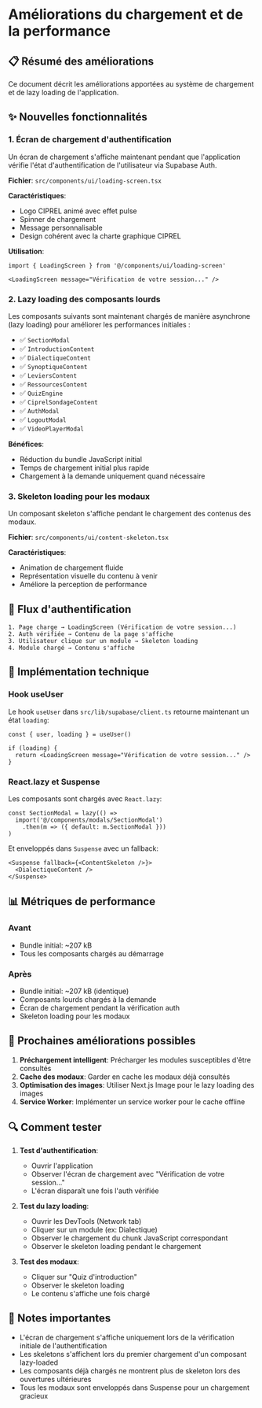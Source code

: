 # Améliorations du chargement et de la performance

## 📋 Résumé des améliorations

Ce document décrit les améliorations apportées au système de chargement et de lazy loading de l'application.

## ✨ Nouvelles fonctionnalités

### 1. Écran de chargement d'authentification

Un écran de chargement s'affiche maintenant pendant que l'application vérifie l'état d'authentification de l'utilisateur via Supabase Auth.

**Fichier**: `src/components/ui/loading-screen.tsx`

**Caractéristiques**:
- Logo CIPREL animé avec effet pulse
- Spinner de chargement
- Message personnalisable
- Design cohérent avec la charte graphique CIPREL

**Utilisation**:
```tsx
import { LoadingScreen } from '@/components/ui/loading-screen'

<LoadingScreen message="Vérification de votre session..." />
```

### 2. Lazy loading des composants lourds

Les composants suivants sont maintenant chargés de manière asynchrone (lazy loading) pour améliorer les performances initiales :

- ✅ `SectionModal`
- ✅ `IntroductionContent`
- ✅ `DialectiqueContent`
- ✅ `SynoptiqueContent`
- ✅ `LeviersContent`
- ✅ `RessourcesContent`
- ✅ `QuizEngine`
- ✅ `CiprelSondageContent`
- ✅ `AuthModal`
- ✅ `LogoutModal`
- ✅ `VideoPlayerModal`

**Bénéfices**:
- Réduction du bundle JavaScript initial
- Temps de chargement initial plus rapide
- Chargement à la demande uniquement quand nécessaire

### 3. Skeleton loading pour les modaux

Un composant skeleton s'affiche pendant le chargement des contenus des modaux.

**Fichier**: `src/components/ui/content-skeleton.tsx`

**Caractéristiques**:
- Animation de chargement fluide
- Représentation visuelle du contenu à venir
- Améliore la perception de performance

## 🎯 Flux d'authentification

```
1. Page charge → LoadingScreen (Vérification de votre session...)
2. Auth vérifiée → Contenu de la page s'affiche
3. Utilisateur clique sur un module → Skeleton loading
4. Module chargé → Contenu s'affiche
```

## 🔧 Implémentation technique

### Hook useUser

Le hook `useUser` dans `src/lib/supabase/client.ts` retourne maintenant un état `loading`:

```tsx
const { user, loading } = useUser()

if (loading) {
  return <LoadingScreen message="Vérification de votre session..." />
}
```

### React.lazy et Suspense

Les composants sont chargés avec `React.lazy`:

```tsx
const SectionModal = lazy(() =>
  import('@/components/modals/SectionModal')
    .then(m => ({ default: m.SectionModal }))
)
```

Et enveloppés dans `Suspense` avec un fallback:

```tsx
<Suspense fallback={<ContentSkeleton />}>
  <DialectiqueContent />
</Suspense>
```

## 📊 Métriques de performance

### Avant
- Bundle initial: ~207 kB
- Tous les composants chargés au démarrage

### Après
- Bundle initial: ~207 kB (identique)
- Composants lourds chargés à la demande
- Écran de chargement pendant la vérification auth
- Skeleton loading pour les modaux

## 🚀 Prochaines améliorations possibles

1. **Préchargement intelligent**: Précharger les modules susceptibles d'être consultés
2. **Cache des modaux**: Garder en cache les modaux déjà consultés
3. **Optimisation des images**: Utiliser Next.js Image pour le lazy loading des images
4. **Service Worker**: Implémenter un service worker pour le cache offline

## 🔍 Comment tester

1. **Test d'authentification**:
   - Ouvrir l'application
   - Observer l'écran de chargement avec "Vérification de votre session..."
   - L'écran disparaît une fois l'auth vérifiée

2. **Test du lazy loading**:
   - Ouvrir les DevTools (Network tab)
   - Cliquer sur un module (ex: Dialectique)
   - Observer le chargement du chunk JavaScript correspondant
   - Observer le skeleton loading pendant le chargement

3. **Test des modaux**:
   - Cliquer sur "Quiz d'introduction"
   - Observer le skeleton loading
   - Le contenu s'affiche une fois chargé

## 📝 Notes importantes

- L'écran de chargement s'affiche uniquement lors de la vérification initiale de l'authentification
- Les skeletons s'affichent lors du premier chargement d'un composant lazy-loaded
- Les composants déjà chargés ne montrent plus de skeleton lors des ouvertures ultérieures
- Tous les modaux sont enveloppés dans Suspense pour un chargement gracieux
